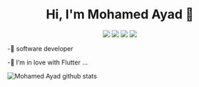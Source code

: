 <h1 align="center">Hi, I'm Mohamed Ayad 👋</h1>
<p align="center">
    <a href="https://twitter.com/Mohamed_ayad199"><img src="https://img.shields.io/badge/twitter-%231FA1F1?style=flat&logo=twitter&logoColor=white"/></a>
    <a href="https://www.linkedin.com/in/mohamed-ayad1998/"><img src="https://img.shields.io/badge/linkedin-%230177B5?style=flat&logo=linkedin&logoColor=white"/></a>
    <a href="https://www.facebook.com/mohamed.abdo1998/"><img src="https://img.shields.io/badge/facebook-3b5998?style=flat-square&labelColor=3b5998&logo=facebook&logoColor=white"/></a>
    <a href="https://stackoverflow.com/users/13758320/mohamed-ayad">
    <img src="https://img.shields.io/badge/Stack_Overflow-FE7A16?style=flat-square&labelColor=3b5998&logo=stack-overflow&logoColor=white" />
</a>
  </p>
  




-🔭 software developer 


-🌱 I’m in love with Flutter ...


![Mohamed Ayad github stats](https://github-readme-stats.vercel.app/api?username=Muhammed-Ayad&show_icons=true&theme=radical)




